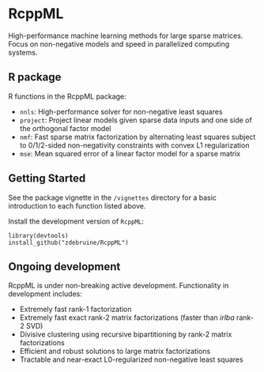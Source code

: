 # RcppML

High-performance machine learning methods for large sparse matrices. Focus on non-negative models and speed in parallelized computing systems.

## R package

R functions in the RcppML package:

* `nnls`: High-performance solver for non-negative least squares 
* `project`: Project linear models given sparse data inputs and one side of the orthogonal factor model
* `nmf`: Fast sparse matrix factorization by alternating least squares subject to 0/1/2-sided non-negativity constraints with convex L1 regularization
* `mse`: Mean squared error of a linear factor model for a sparse matrix

## Getting Started

See the package vignette in the `/vignettes` directory for a basic introduction to each function listed above.

Install the development version of `RcppML`:

```{R}
library(devtools)
install_github("zdebruine/RcppML")
```

## Ongoing development

RcppML is under non-breaking active development. Functionality in development includes:

* Extremely fast rank-1 factorization
* Extremely fast exact rank-2 matrix factorizations (faster than _irlba_ rank-2 SVD)
* Divisive clustering using recursive bipartitioning by rank-2 matrix factorizations
* Efficient and robust solutions to large matrix factorizations
* Tractable and near-exact L0-regularized non-negative least squares
